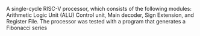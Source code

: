 A single-cycle RISC-V processor, which consists of the following modules: Arithmetic Logic Unit (ALU) Control unit, Main decoder, Sign Extension, and Register File. The processor was tested with a program that generates a Fibonacci series
